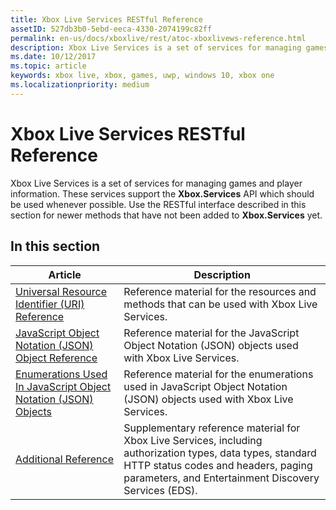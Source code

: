 ```yaml
---
title: Xbox Live Services RESTful Reference
assetID: 527db3b0-5ebd-eeca-4330-2074199c82ff
permalink: en-us/docs/xboxlive/rest/atoc-xboxlivews-reference.html
description: Xbox Live Services is a set of services for managing games and player information.
ms.date: 10/12/2017
ms.topic: article
keywords: xbox live, xbox, games, uwp, windows 10, xbox one
ms.localizationpriority: medium
---
```

# Xbox Live Services RESTful Reference

Xbox Live Services is a set of services for managing games and player information. These services support the **Xbox.Services** API which should be used whenever possible. Use the RESTful interface described in this section for newer methods that have not been added to **Xbox.Services** yet.

<a id="ID4E5"></a>


## In this section

| Article | Description |
|---------|-------------|
| [Universal Resource Identifier (URI) Reference](uri/atoc-xboxlivews-reference-uris.md) | Reference material for the resources and methods that can be used with Xbox Live Services. |
| [JavaScript Object Notation (JSON) Object Reference](json/atoc-xboxlivews-reference-json.md) | Reference material for the JavaScript Object Notation (JSON) objects used with Xbox Live Services. |
| [Enumerations Used In JavaScript Object Notation (JSON) Objects](enums/atoc-xboxlivews-reference-enums.md) | Reference material for the enumerations used in JavaScript Object Notation (JSON) objects used with Xbox Live Services. |
| [Additional Reference](additional/atoc-xboxlivews-reference-additional.md) | Supplementary reference material for Xbox Live Services, including authorization types, data types, standard HTTP status codes and headers, paging parameters, and Entertainment Discovery Services (EDS). |
